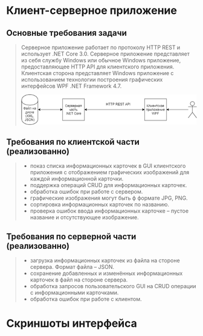Клиент-серверное приложение
========================
## Основные требования задачи
> Серверное приложение работает по протоколу HTTP REST и использует .NET Core 3.0. Серверное приложение представляет из себя службу Windows или обычное Windows приложение, предоставляющее HTTP API для клиентского приложения. Клиентская сторона представляет Windows приложение с использованием технологии построения графических интерфейсов WPF .NET Framework 4.7.
> 
> ![alt text](ReadmeRes/1.png "Основные требования схема")
## Требования по клиентской части (реализованно)
>- показ списка информационных карточек в GUI клиентского приложения с отображением графических изображений для каждой информационной карточки.
>- поддержка операций CRUD для информационных карточек.
>- обработка ошибок при работе с сервером.
>- графические изображения могут быть ф формате JPG, PNG.
>- сортировка информационных карточек по названию.
>- проверка ошибок ввода информационных карточке – пустое название и отсутствующее изображение.

## Требования по серверной части (реализованно)
>- загрузка информационных карточек из файла на стороне сервера. Формат файла – JSON.
>- сохранение добавленных и изменённых информационных карточек в файл на стороне сервера.
>- обработка запросов пользовательского GUI на CRUD операции с информационными карточками.
>- обработка ошибок при работе с клиентом.

# Скриншоты интерфейса

